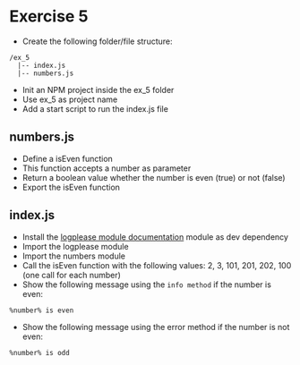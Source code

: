 # Exercise 5

* Create the following folder/file structure:
```
/ex_5
  |-- index.js
  |-- numbers.js
```

* Init an NPM project inside the ex_5 folder
* Use ex_5 as project name
* Add a start script to run the index.js file

## numbers.js
* Define a isEven function
* This function accepts a number as parameter
* Return a boolean value whether the number is even (true) or not (false)
* Export the isEven function

## index.js
* Install the [logplease module documentation](https://github.com/haadcode/logplease) module as dev dependency
* Import the logplease module
* Import the numbers module
* Call the isEven function with the following values: 2, 3, 101, 201, 202, 100 (one call for each number)
* Show the following message using the `info method` if the number is even:
```
%number% is even
```
* Show the following message using the error method if the number is not even:
```
%number% is odd
```
